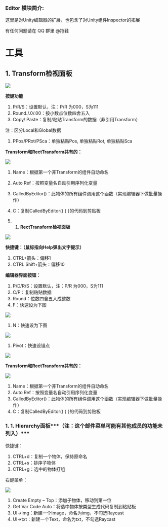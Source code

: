 ### Editor 模块简介:

这里是对Unity编辑器的扩展，也包含了对Unity组件Inspector的拓展

有任何问题请在 QQ 群里 @拖鞋

# **工具**

## 1. **Transform检视面板**

![](https://ws3.sinaimg.cn/large/006tNc79gy1fzhuhaxbiej30b803qgln.jpg)

**按键功能**

1. P/R/S：设置默认，注：P/R 为000，S为111
2. Round./.0/.00：按小数点位数四舍五入
3. Copy/ Paste：复制/粘贴Transform的数据（非引用Transform）

注：区分Local和Global数据

1. PPos/PRot/PSca：单独粘贴Pos, 单独粘贴Rot, 单独粘贴Sca

**Transform和RectTransform共有的：**

![](https://ws2.sinaimg.cn/large/006tNc79gy1fzhuhrhc3qj30b803qgln.jpg)

1. Name：根据第一个非Transform的组件自动命名
2. Auto Ref：按照变量名自动引用序列化变量
3. CalledByEditor()：此物体的所有组件调用这个函数（实现编辑器下做批量操作）
4. C：复制CalledByEditor() { }的代码到剪贴板

1. 1. **RectTransform检视面板**

![](https://ws2.sinaimg.cn/large/006tNc79gy1fzhuhxybczj30b807v3yp.jpg)

**快捷键：（鼠标指向Help弹出文字提示）**

1. CTRL+箭头：偏移1
2. CTRL Shift+箭头：偏移10

**编辑器界面按钮：**

1. P/D/R/S：设置默认，注：P/R 为000，S为111
2. C/P：复制粘贴数据
3. Round：位数四舍五入成整数
4. F：快速设为下图

![](https://ws2.sinaimg.cn/large/006tNc79gy1fzhui7ob9pj30b8036746.jpg)

1. N：快速设为下图

![](https://ws1.sinaimg.cn/large/006tNc79gy1fzhuiqmonqj30b8036q2u.jpg)

1. Pivot：快速设锚点

![](https://ws4.sinaimg.cn/large/006tNc79gy1fzhuj61rerj30b807v3yp.jpg)

**Transform和RectTransform共有的：**

![](https://ws1.sinaimg.cn/large/006tNc79gy1fzhujhdb46j30b803qgln.jpg)

1. Name：根据第一个非Transform的组件自动命名
2. Auto Ref：按照变量名自动引用序列化变量
3. CalledByEditor()：此物体的所有组件调用这个函数（实现编辑器下做批量操作）
4. C：复制CalledByEditor() { }的代码到剪贴板

### 1. 1. **Hierarchy面板*****（注：这个邮件菜单可能有其他成员的功能未列入）***

快捷键：

1. CTRL+d：复制一个物体，保持原命名
2. CTRL+s：排序子物体
3. CTRL+g：选中的物体打组

右键菜单：

![](https://ws3.sinaimg.cn/large/006tNc79gy1fzhuk0kf4ej309i0bfwej.jpg)

1. Create Empty – Top：添加子物体，移动到第一位
2. Get Var Code Auto：将选中物体按类型生成代码复制到粘贴板
3. UI->img：新建一个Image，命名为img，不勾选Raycast
4. UI->txt：新建一个Text，命名为txt，不勾选Raycast

